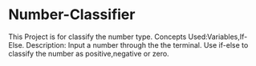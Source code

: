 # Number-Classifier
This Project is for classify the number type.
Concepts Used:Variables,If-Else.
Description:
Input a number through the the terminal.
Use if-else to classify the number as positive,negative or zero.
